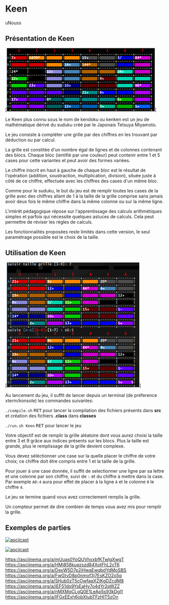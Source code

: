 # Keen

uNouss

## Présentation de Keen

[![grilleDepart.png](./shots/grilleDepart.png)]

Le Keen plus connu sous le nom de kendoku ou kenken est un jeu de mathématique dérivé du suduku créé par le Japonais Tetsuya Miyamoto.

Le jeu consiste à compléter une grille par des chiffres en les trouvant par déduction ou par calcul.

La grille est constitée d'un nombre égal de lignes et de colonnes contenant des blocs. Chaque bloc (ientifié par une couleur) peut contenir entre 1 et 5 cases pour cette variantes et peut avoir des formes variées.

Le chiffre inscrit en haut à gauche de chaque bloc est le résultat de l'opération (addition, soustraction, multiplication, division), située juste à côté de ce chiffre, effectuée avec les chiffres des cases d'un même bloc.

Comme pour le suduku, le but du jeu est de remplir toutes les cases de la grille avec des chiffres allant de 1 à la taille de la grille comprise sans jamais avoir deux fois le même chiffre dans la même colonne ou sur la même ligne.

L'intérêt pédagogique répose sur l'apprentissage des calculs arithmétiques simples et parfois qui nécessite quelques astuces de calculs. Cela peut permettre de réviser les règles de calculs.

Les fonctionnalités proposées reste limités dans cette version, le seul paramétrage possible est le choix de la taille.

## Utilisation de Keen

[![grille.png](./shots/grille.png)]

Au lancement du jeu, il suffit de lancer depuis un terminal (de préference xterm/konsole) les commandes suivantes:

`./compile.sh` <kbd>RET</kbd> pour lancer la compilation des fichiers présents dans **src** et création des fichiers **.class** dans **classes**


`./run.sh Keen` <kbd>RET</kbd> pour lancer le jeu

Votre objectif est de remplir la grille aléatoire dont vous aurez choisi la taille entre 3 et 9 grâce aux indices présents sur les blocs.
Plus la taille est grande, plus le remplissage de la grille devient complexe.

Vous devez séléctionner une case sur la quelle placer le chiffre de votre choix; ce chiffre doit être compris entre 1 et la taille de la grille.

Pour jouer à une case donnée, il suffit de selectionner une ligne par sa lettre et une colonne par son chiffre, suivi de `:` et du chiffre à mettre dans la case.
Par exemple `A0:4` aura pour effet de placer à la ligne `A` et le colonne `0` le chiffre `4`.

Le jeu se termine quand vous avez correctement remplis la grille.

Un compteur permet de dire combien de temps vous avez mis pour remplir la grille.

## Exemples de parties

[![asciicast](https://asciinema.org/a/NMsY7P2aCCvsZBVG0bpM6FKjj.png)](https://asciinema.org/a/NMsY7P2aCCvsZBVG0bpM6FKjj)

[![asciicast](https://asciinema.org/a/Dlekz2vfdJ5UBcTwUcHWeg6zW.png)](https://asciinema.org/a/Dlekz2vfdJ5UBcTwUcHWeg6zW)

https://asciinema.org/a/mUuas0YoQUVhxxbfKTwlgXwgT
https://asciinema.org/a/HMi858kuezszd84XotFhL2cT6
https://asciinema.org/a/DexW5D7p2iHwaEwqbdYdMoSBS
https://asciinema.org/a/FwGtvD8p0nmof3j7EsKZO2o5q
https://asciinema.org/a/SHub0zT5cOwfaqXZiKgDZcdM8
https://asciinema.org/a/iEF51do9YsEaHy7o4dYr2pWZZ
https://asciinema.org/a/nMXMqCLgQ0E1LeAp5s93kDgl1
https://asciinema.org/a/IFGxEExh6obXtubTFzHlT5zOn
